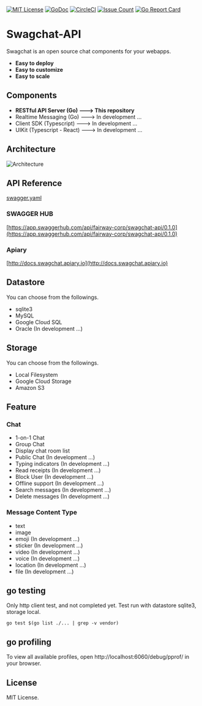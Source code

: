 [![MIT License](http://img.shields.io/badge/license-MIT-blue.svg?style=flat)](LICENSE)
[![GoDoc](https://godoc.org/github.com/golang/gddo?status.svg)](http://godoc.org/github.com/fairway-corp/swagchat-api)
[![CircleCI](https://circleci.com/gh/fairway-corp/swagchat-api.svg?style=shield&circle-token=06b2dbd153b46662683bb01168a3d13891922252)](https://circleci.com/gh/fairway-corp/swagchat-api)
[![Issue Count](https://lima.codeclimate.com/github/fairway-corp/swagchat-api/badges/issue_count.svg)](https://lima.codeclimate.com/github/fairway-corp/swagchat-api)
[![Go Report Card](https://goreportcard.com/badge/github.com/fairway-corp/swagchat-api)](https://goreportcard.com/report/github.com/fairway-corp/swagchat-api)



# Swagchat-API

Swagchat is an open source chat components for your webapps.

* **Easy to deploy**
* **Easy to customize**
* **Easy to scale**

## Components

* **RESTful API Server (Go) ---> This repository**
* Realtime Messaging (Go) ---> In development ...
* Client SDK (Typescript) ---> In development ...
* UIKit (Typescript - React) ---> In development ...


## Architecture

![Architecture](https://client.fairway.ne.jp/swagchat/img/architecture-201703011307.png "Architecture")

## API Reference

[swagger.yaml](swagger.yaml)

### SWAGGER HUB

[https://app.swaggerhub.com/api/fairway-corp/swagchat-api/0.1.0](https://app.swaggerhub.com/api/fairway-corp/swagchat-api/0.1.0)

### Apiary

[http://docs.swagchat.apiary.io](http://docs.swagchat.apiary.io)

## Datastore

You can choose from the followings.

* sqlite3
* MySQL
* Google Cloud SQL
* Oracle (In development ...)

## Storage

You can choose from the followings.

* Local Filesystem
* Google Cloud Storage
* Amazon S3

## Feature

### Chat
* 1-on-1 Chat
* Group Chat
* Display chat room list
* Public Chat (In development ...)
* Typing indicators (In development ...)
* Read receipts (In development ...)
* Block User (In development ...)
* Offline support (In development ...)
* Search messages (In development ...)
* Delete messages (In development ...)

### Message Content Type

* text
* image
* emoji (In development ...)
* sticker (In development ...)
* video (In development ...)
* voice (In development ...)
* location (In development ...)
* file (In development ...)


## go testing

Only http client test, and not completed yet. Test run with datastore sqlite3, storage local.

`go test $(go list ./... | grep -v vendor)`


## go profiling

To view all available profiles, open http://localhost:6060/debug/pprof/ in your browser.

## License

MIT License.

